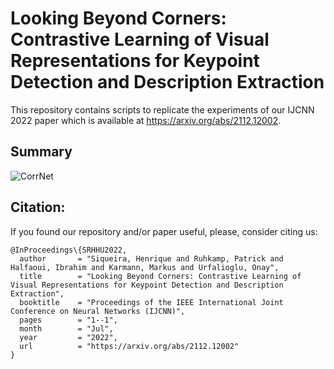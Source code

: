 # Looking Beyond Corners: Contrastive Learning of Visual Representations for Keypoint Detection and Description Extraction
This repository contains scripts to replicate the experiments of our IJCNN 2022 paper which is available at https://arxiv.org/abs/2112.12002.

## Summary
![CorrNet](https://github.com/siqueira-hc/CorrNet/blob/main/assets/summary.png) 

## Citation:
If you found our repository and/or paper useful, please, consider citing us:
```
@InProceedings\{SRHHU2022,
  author       = "Siqueira, Henrique and Ruhkamp, Patrick and Halfaoui, Ibrahim and Karmann, Markus and Urfalioglu, Onay",
  title        = "Looking Beyond Corners: Contrastive Learning of Visual Representations for Keypoint Detection and Description Extraction",
  booktitle    = "Proceedings of the IEEE International Joint Conference on Neural Networks (IJCNN)",
  pages        = "1--1",
  month        = "Jul",
  year         = "2022",
  url          = "https://arxiv.org/abs/2112.12002"
}
```
